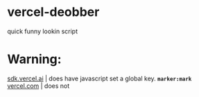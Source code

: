 # vercel-deobber
quick funny lookin script

# Warning:
[sdk.vercel.ai](https://sdk.vercel.ai/) | does have javascript set a global key. **`marker:mark`**\
[vercel.com](https://vercel.com/openai.jpeg) | does not
